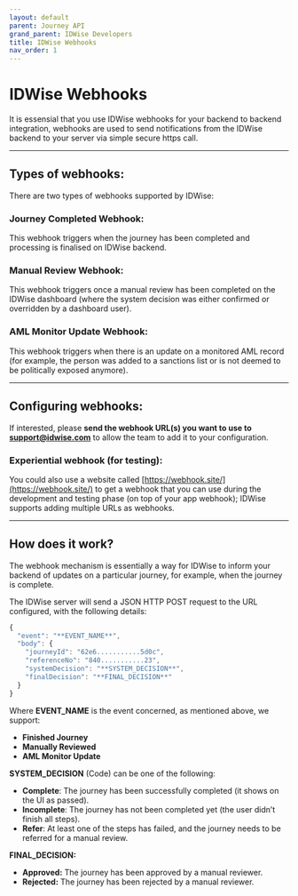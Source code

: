 ```yaml
---
layout: default
parent: Journey API
grand_parent: IDWise Developers
title: IDWise Webhooks
nav_order: 1
---
```


# IDWise Webhooks

It is essensial that you use IDWise webhooks for your backend to backend integration, webhooks are used to send notifications from the IDWise backend to your server via simple secure https call.

---

## Types of webhooks:

There are two types of webhooks supported by IDWise:

### Journey Completed Webhook:

This webhook triggers when the journey has been completed and processing is finalised on IDWise backend.

### Manual Review Webhook:

This webhook triggers once a manual review has been completed on the IDWise dashboard (where the system decision was either confirmed or overridden by a dashboard user).

### AML Monitor Update Webhook:

This webhook triggers when there is an update on a monitored AML record (for example, the person was added to a sanctions list or is not deemed to be politically exposed anymore).

---

## Configuring webhooks:

If interested, please **send the webhook URL(s) you want to use to [support@idwise.com](mailto:support@idwise.com)** to allow the team to add it to your configuration.

### Experiential webhook (for testing):

You could also use a website called [https://webhook.site/](https://webhook.site/) to get a webhook that you can use during the development and testing phase (on top of your app webhook); IDWise supports adding multiple URLs as webhooks.

---

## How does it work?

The webhook mechanism is essentially a way for IDWise to inform your backend of updates on a particular journey, for example, when the journey is complete.

The IDWise server will send a JSON HTTP POST request to the URL configured, with the following details:

```javascript
{
  "event": "**EVENT_NAME**",
  "body": {
    "journeyId": "62e6...........5d0c",
    "referenceNo": "840...........23",
    "systemDecision": "**SYSTEM_DECISION**",
    "finalDecision": "**FINAL_DECISION**"
  }
}
```

Where **EVENT_NAME** is the event concerned, as mentioned above, we support:

- **Finished Journey**
- **Manually Reviewed**
- **AML Monitor Update**

**SYSTEM_DECISION** (Code) can be one of the following:

- **Complete**: The journey has been successfully completed (it shows on the UI as passed).
- **Incomplete**: The journey has not been completed yet (the user didn’t finish all steps).
- **Refer**: At least one of the steps has failed, and the journey needs to be referred for a manual review.

**FINAL_DECISION:**

- **Approved:** The journey has been approved by a manual reviewer.
- **Rejected:** The journey has been rejected by a manual reviewer.
